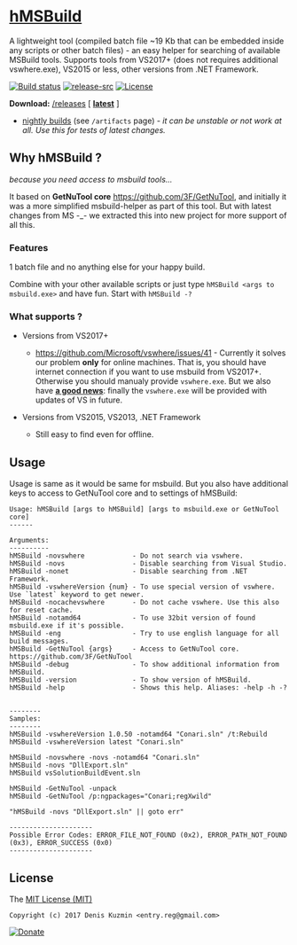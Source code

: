 # [hMSBuild](https://github.com/3F/hMSBuild)

A lightweight tool (compiled batch file ~19 Kb that can be embedded inside any scripts or other batch files) - an easy helper for searching of available MSBuild tools. Supports tools from VS2017+ (does not requires additional vswhere.exe), VS2015 or less, other versions from .NET Framework.


[![Build status](https://ci.appveyor.com/api/projects/status/tusiutft7a0ei109/branch/master?svg=true)](https://ci.appveyor.com/project/3Fs/hmsbuild/branch/master) [![release-src](https://img.shields.io/github/release/3F/hMSBuild.svg)](https://github.com/3F/hMSBuild/releases/latest) [![License](https://img.shields.io/badge/License-MIT-74A5C2.svg)](https://github.com/3F/hMSBuild/blob/master/License.txt)

**Download:** [/releases](https://github.com/3F/hMSBuild/releases) [ **[latest](https://github.com/3F/hMSBuild/releases/latest)** ]
* [nightly builds](https://ci.appveyor.com/project/3Fs/hmsbuild/history) (see `/artifacts` page) - *it can be unstable or not work at all. Use this for tests of latest changes.*


## Why hMSBuild ?

*because you need access to msbuild tools...* 

It based on **GetNuTool core** https://github.com/3F/GetNuTool, and initially it was a more simplified msbuild-helper as part of this tool. But with latest changes from MS -_- we extracted this into new project for more support of all this.

### Features

1 batch file and no anything else for your happy build. 

Combine with your other available scripts or just type `hMSBuild <args to msbuild.exe>` and have fun. Start with `hMSBuild -?`

### What supports ?

* Versions from VS2017+ 
    * https://github.com/Microsoft/vswhere/issues/41 - Currently it solves our problem **only** for online machines. That is, you should have internet connection if you want to use msbuild from VS2017+. Otherwise you should manualy provide `vswhere.exe`. But we also have **[a good news](https://github.com/Microsoft/vswhere/issues/41#issuecomment-291943221)**: finally the `vswhere.exe` will be provided with updates of VS in future.
    
* Versions from VS2015, VS2013, .NET Framework
    * Still easy to find even for offline.
    
## Usage

Usage is same as it would be same for msbuild. But you also have additional keys to access to GetNuTool core and to settings of hMSBuild:

```
Usage: hMSBuild [args to hMSBuild] [args to msbuild.exe or GetNuTool core]
------

Arguments:
----------
hMSBuild -novswhere            - Do not search via vswhere.
hMSBuild -novs                 - Disable searching from Visual Studio.
hMSBuild -nonet                - Disable searching from .NET Framework.
hMSBuild -vswhereVersion {num} - To use special version of vswhere. Use `latest` keyword to get newer.
hMSBuild -nocachevswhere       - Do not cache vswhere. Use this also for reset cache.
hMSBuild -notamd64             - To use 32bit version of found msbuild.exe if it's possible.
hMSBuild -eng                  - Try to use english language for all build messages.
hMSBuild -GetNuTool {args}     - Access to GetNuTool core. https://github.com/3F/GetNuTool
hMSBuild -debug                - To show additional information from hMSBuild.
hMSBuild -version              - To show version of hMSBuild.
hMSBuild -help                 - Shows this help. Aliases: -help -h -?


--------
Samples:
--------
hMSBuild -vswhereVersion 1.0.50 -notamd64 "Conari.sln" /t:Rebuild
hMSBuild -vswhereVersion latest "Conari.sln"

hMSBuild -novswhere -novs -notamd64 "Conari.sln"
hMSBuild -novs "DllExport.sln"
hMSBuild vsSolutionBuildEvent.sln

hMSBuild -GetNuTool -unpack
hMSBuild -GetNuTool /p:ngpackages="Conari;regXwild"

"hMSBuild -novs "DllExport.sln" || goto err"

---------------------
Possible Error Codes: ERROR_FILE_NOT_FOUND (0x2), ERROR_PATH_NOT_FOUND (0x3), ERROR_SUCCESS (0x0)
---------------------
```

## License

The [MIT License (MIT)](https://github.com/3F/hMSBuild/blob/master/License.txt)

```
Copyright (c) 2017 Denis Kuzmin <entry.reg@gmail.com>
```

[![Donate](https://www.paypalobjects.com/en_US/i/btn/btn_donate_SM.gif)](https://www.paypal.com/cgi-bin/webscr?cmd=_donations&business=entry%2ereg%40gmail%2ecom&lc=US&item_name=3F%2dOpenSource%20%5b%20github%2ecom%2f3F&currency_code=USD&bn=PP%2dDonationsBF%3abtn_donate_SM%2egif%3aNonHosted)